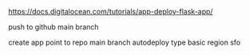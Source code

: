 https://docs.digitalocean.com/tutorials/app-deploy-flask-app/

push to github main branch

create app
point to repo main branch
autodeploy
type basic
region sfo
